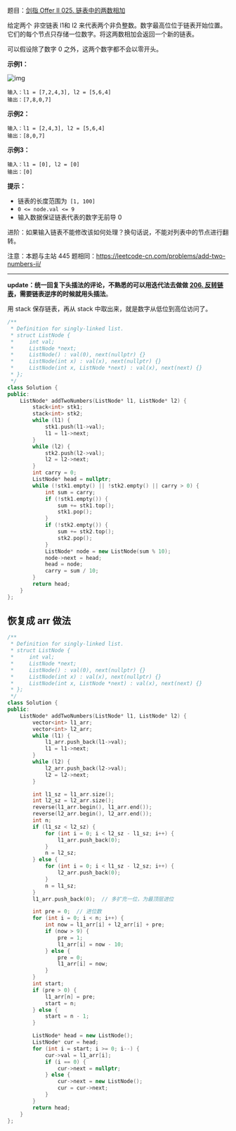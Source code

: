 题目：[剑指 Offer II 025. 链表中的两数相加](https://leetcode.cn/problems/lMSNwu/)

给定两个 非空链表 l1和 l2 来代表两个非负整数。数字最高位位于链表开始位置。它们的每个节点只存储一位数字。将这两数相加会返回一个新的链表。

可以假设除了数字 0 之外，这两个数字都不会以零开头。

**示例1：**

![img](https://pic.leetcode-cn.com/1626420025-fZfzMX-image.png)

```
输入：l1 = [7,2,4,3], l2 = [5,6,4]
输出：[7,8,0,7]
```

**示例2：**

```
输入：l1 = [2,4,3], l2 = [5,6,4]
输出：[8,0,7]
```

**示例3：**

```
输入：l1 = [0], l2 = [0]
输出：[0]
```

**提示：**

- 链表的长度范围为` [1, 100]`
- `0 <= node.val <= 9`
- 输入数据保证链表代表的数字无前导 0

进阶：如果输入链表不能修改该如何处理？换句话说，不能对列表中的节点进行翻转。

注意：本题与主站 445 题相同：https://leetcode-cn.com/problems/add-two-numbers-ii/

---

**update：统一回复下头插法的评论，不熟悉的可以用迭代法去做做 [206. 反转链表](https://leetcode-cn.com/problems/reverse-linked-list/)，需要链表逆序的时候就用头插法**。

用 stack 保存链表，再从 stack 中取出来，就是数字从低位到高位访问了。

```C++
/**
 * Definition for singly-linked list.
 * struct ListNode {
 *     int val;
 *     ListNode *next;
 *     ListNode() : val(0), next(nullptr) {}
 *     ListNode(int x) : val(x), next(nullptr) {}
 *     ListNode(int x, ListNode *next) : val(x), next(next) {}
 * };
 */
class Solution {
public:
    ListNode* addTwoNumbers(ListNode* l1, ListNode* l2) {
        stack<int> stk1;
        stack<int> stk2;
        while (l1) {
            stk1.push(l1->val);
            l1 = l1->next;
        }
        while (l2) {
            stk2.push(l2->val);
            l2 = l2->next;
        }
        int carry = 0;
        ListNode* head = nullptr;
        while (!stk1.empty() || !stk2.empty() || carry > 0) {
            int sum = carry;
            if (!stk1.empty()) {
                sum += stk1.top();
                stk1.pop();
            }
            if (!stk2.empty()) {
                sum += stk2.top();
                stk2.pop();
            }
            ListNode* node = new ListNode(sum % 10);
            node->next = head;
            head = node;
            carry = sum / 10;
        }
        return head;
    }
};
```



## 恢复成 arr 做法

```c++
/**
 * Definition for singly-linked list.
 * struct ListNode {
 *     int val;
 *     ListNode *next;
 *     ListNode() : val(0), next(nullptr) {}
 *     ListNode(int x) : val(x), next(nullptr) {}
 *     ListNode(int x, ListNode *next) : val(x), next(next) {}
 * };
 */
class Solution {
public:
    ListNode* addTwoNumbers(ListNode* l1, ListNode* l2) {
        vector<int> l1_arr;
        vector<int> l2_arr;
        while (l1) {
            l1_arr.push_back(l1->val);
            l1 = l1->next;
        }
        while (l2) {
            l2_arr.push_back(l2->val);
            l2 = l2->next;
        }

        int l1_sz = l1_arr.size();
        int l2_sz = l2_arr.size();
        reverse(l1_arr.begin(), l1_arr.end());
        reverse(l2_arr.begin(), l2_arr.end());
        int n;
        if (l1_sz < l2_sz) {
            for (int i = 0; i < l2_sz - l1_sz; i++) {
                l1_arr.push_back(0);
            }
            n = l2_sz;
        } else {
            for (int i = 0; i < l1_sz - l2_sz; i++) {
                l2_arr.push_back(0);
            }
            n = l1_sz;
        }
        l1_arr.push_back(0);  // 多扩充一位，为最顶层进位

        int pre = 0;  // 进位数
        for (int i = 0; i < n; i++) {
            int now = l1_arr[i] + l2_arr[i] + pre;
            if (now > 9) {
                pre = 1;
                l1_arr[i] = now - 10;
            } else {
                pre = 0;
                l1_arr[i] = now;
            }
        }
        int start;
        if (pre > 0) {
            l1_arr[n] = pre;
            start = n;
        } else {
            start = n - 1;
        }

        ListNode* head = new ListNode();
        ListNode* cur = head;
        for (int i = start; i >= 0; i--) {
            cur->val = l1_arr[i];
            if (i == 0) {
                cur->next = nullptr;
            } else {
                cur->next = new ListNode();
                cur = cur->next;
            }
        }
        return head;
    }
};
```

